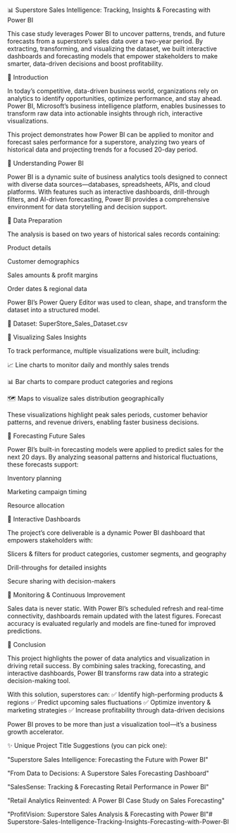 📊 Superstore Sales Intelligence: Tracking, Insights & Forecasting with Power BI

This case study leverages Power BI to uncover patterns, trends, and future forecasts from a superstore’s sales data over a two-year period. By extracting, transforming, and visualizing the dataset, we built interactive dashboards and forecasting models that empower stakeholders to make smarter, data-driven decisions and boost profitability.

🔹 Introduction

In today’s competitive, data-driven business world, organizations rely on analytics to identify opportunities, optimize performance, and stay ahead. Power BI, Microsoft’s business intelligence platform, enables businesses to transform raw data into actionable insights through rich, interactive visualizations.

This project demonstrates how Power BI can be applied to monitor and forecast sales performance for a superstore, analyzing two years of historical data and projecting trends for a focused 20-day period.

🔹 Understanding Power BI

Power BI is a dynamic suite of business analytics tools designed to connect with diverse data sources—databases, spreadsheets, APIs, and cloud platforms. With features such as interactive dashboards, drill-through filters, and AI-driven forecasting, Power BI provides a comprehensive environment for data storytelling and decision support.

🔹 Data Preparation

The analysis is based on two years of historical sales records containing:

Product details

Customer demographics

Sales amounts & profit margins

Order dates & regional data

Power BI’s Power Query Editor was used to clean, shape, and transform the dataset into a structured model.

📂 Dataset: SuperStore_Sales_Dataset.csv

🔹 Visualizing Sales Insights

To track performance, multiple visualizations were built, including:

📈 Line charts to monitor daily and monthly sales trends

📊 Bar charts to compare product categories and regions

🗺️ Maps to visualize sales distribution geographically

These visualizations highlight peak sales periods, customer behavior patterns, and revenue drivers, enabling faster business decisions.

🔹 Forecasting Future Sales

Power BI’s built-in forecasting models were applied to predict sales for the next 20 days. By analyzing seasonal patterns and historical fluctuations, these forecasts support:

Inventory planning

Marketing campaign timing

Resource allocation

🔹 Interactive Dashboards

The project’s core deliverable is a dynamic Power BI dashboard that empowers stakeholders with:

Slicers & filters for product categories, customer segments, and geography

Drill-throughs for detailed insights

Secure sharing with decision-makers

🔹 Monitoring & Continuous Improvement

Sales data is never static. With Power BI’s scheduled refresh and real-time connectivity, dashboards remain updated with the latest figures. Forecast accuracy is evaluated regularly and models are fine-tuned for improved predictions.

🔹 Conclusion

This project highlights the power of data analytics and visualization in driving retail success. By combining sales tracking, forecasting, and interactive dashboards, Power BI transforms raw data into a strategic decision-making tool.

With this solution, superstores can:
✅ Identify high-performing products & regions
✅ Predict upcoming sales fluctuations
✅ Optimize inventory & marketing strategies
✅ Increase profitability through data-driven decisions

Power BI proves to be more than just a visualization tool—it’s a business growth accelerator.

✨ Unique Project Title Suggestions (you can pick one):

"Superstore Sales Intelligence: Forecasting the Future with Power BI"

"From Data to Decisions: A Superstore Sales Forecasting Dashboard"

"SalesSense: Tracking & Forecasting Retail Performance in Power BI"

"Retail Analytics Reinvented: A Power BI Case Study on Sales Forecasting"

"ProfitVision: Superstore Sales Analysis & Forecasting with Power BI"# Superstore-Sales-Intelligence-Tracking-Insights-Forecasting-with-Power-BI
